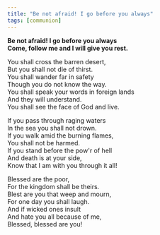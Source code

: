 ```yaml
---
title: "Be not afraid! I go before you always"
tags: [communion]
---
```


**Be not afraid! I go before you always   
Come, follow me and I will give you rest.**

You shall cross the barren desert,   
But you shall not die of thirst.   
You shall wander far in safety   
Though you do not know the way.   
You shall speak your words in foreign lands   
And they will understand.   
You shall see the face of God and live.

If you pass through raging waters   
In the sea you shall not drown.   
If you walk amid the burning flames,   
You shall not be harmed.   
If you stand before the pow'r of hell   
And death is at your side,   
Know that I am with you through it all!

Blessed are the poor,   
For the kingdom shall be theirs.   
Blest are you that weep and mourn,   
For one day you shall laugh.    
And if wicked ones insult   
And hate you all because of me,   
Blessed, blessed are you!